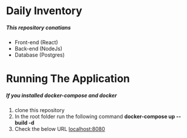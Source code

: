 # Daily Inventory

##### This repository conatians 
* Front-end (React)
* Back-end (NodeJs)
* Database (Postgres)

# Running The Application
##### If you installed docker-compose and docker
1) clone this repository
2) In the root folder run the following command
    **docker-compose up --build -d**
3) Check the below URL
    [localhost:8080](http://localhost:8080)
